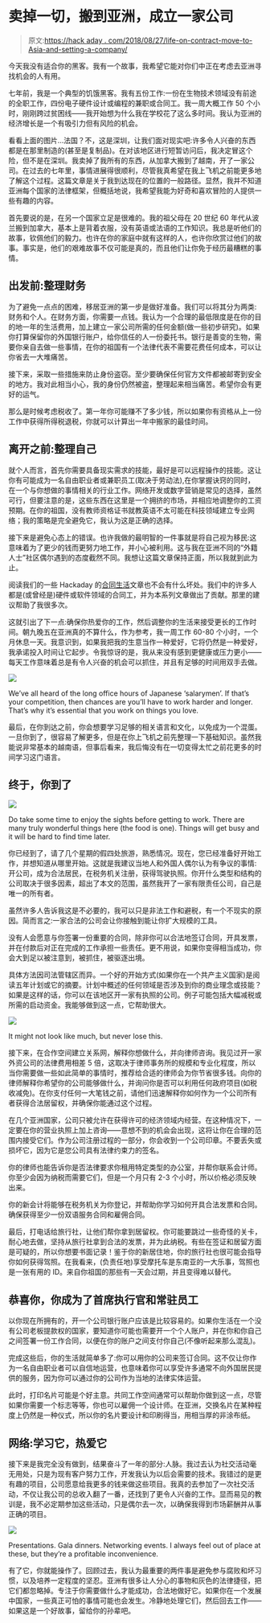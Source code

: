 # 卖掉一切，搬到亚洲，成立一家公司

> 原文:[https://hack aday . com/2018/08/27/life-on-contract-move-to-Asia-and-setting-a-company/](https://hackaday.com/2018/08/27/life-on-contract-moving-to-asia-and-setting-up-a-company/)

今天我没有适合你的黑客。我有一个故事，我希望它能对你们中正在考虑去亚洲寻找机会的人有用。

七年前，我是一个典型的饥饿黑客。我有五份工作:一份在生物技术领域没有前途的全职工作，四份电子硬件设计或编程的兼职或合同工。我一周大概工作 50 个小时，刚刚跨过贫困线——我开始想为什么我在学校花了这么多时间。我认为亚洲的经济增长是一个有吸引力但有风险的机会。

看看上面的图片…法国？不，这是深圳，让我们面对现实吧:许多令人兴奋的东西都是在那里制造的(甚至是复制品)。在对该地区进行短暂访问后，我决定冒这个险，但不是在深圳。我卖掉了我所有的东西，从加拿大搬到了越南，开了一家公司。在过去的七年里，事情进展得很顺利，尽管我真希望在我上飞机之前能更多地了解这个过程。这篇文章是关于我到达现在的位置的一般路径。显然，我并不知道亚洲每个国家的法律框架，但概括地说，我希望我能为好奇和喜欢冒险的人提供一些有趣的内容。

首先要说的是，在另一个国家立足是很难的。我的祖父母在 20 世纪 60 年代从波兰搬到加拿大，基本上是背着衣服，没有英语或法语的工作知识。我总是听他们的故事，钦佩他们的毅力。也许在你的家庭中就有这样的人，也许你欣赏过他们的故事。事实是，他们的艰难故事不仅可能是真的，而且他们让你免于经历最糟糕的事情。

## **出发前:整理财务**

为了避免一点点的困难，移居亚洲的第一步是做好准备。我们可以将其分为两类:财务和个人。在财务方面，你需要一点钱。我认为一个合理的最低限度是在你的目的地一年的生活费用，加上建立一家公司所需的任何金额(做一些初步研究)。如果你打算保留你的外国银行账户，给你信任的人一份委托书。银行是善变的生物，需要你亲自去做一些事情，在你的祖国有一个法律代表不需要花费任何成本，可以让你省去一大堆痛苦。

接下来，采取一些措施来防止身份盗窃。至少要确保任何官方文件都被邮寄到安全的地方。我对此相当小心，我的身份仍然被盗，整理起来相当痛苦。希望你会有更好的运气。

那么是时候考虑税收了。第一年你可能赚不了多少钱，所以如果你有资格从上一份工作中获得所得税退税，你就可以计算出一年中搬家的最佳时间。

## **离开之前:整理自己**

就个人而言，首先你需要具备现实需求的技能，最好是可以远程操作的技能。这让你有可能成为一名自由职业者或兼职员工(取决于劳动法),在你掌握诀窍的同时，在一个与你想做的事情相关的行业工作。网络开发或数字营销是常见的选择，虽然可行，但要注意的是，这些东西在这里是一个拥挤的市场，并相应地调整你的工资预期。在你的祖国，没有教师资格证书就教英语不太可能在科技领域建立专业网络；我的策略是完全避免它，我认为这是正确的选择。

接下来是避免心态上的错误。也许我做的最明智的一件事就是将自己视为移民:这意味着为了更少的钱而更努力地工作，并小心被利用。这与我在亚洲不同的“外籍人士”社区偶尔遇到的态度截然不同。我想让这篇文章保持正面，所以我就到此为止。

阅读我们的一些 Hackaday 的[合同生活](https://hackaday.com/tag/life-on-contract/)文章也不会有什么坏处。我们中的许多人都是(或曾经是)硬件或软件领域的合同工，并为本系列文章做出了贡献。那里的建议帮助了我很多次。

这就引出了下一点:确保你热爱你的工作，然后调整你的生活来接受更长的工作时间。朝九晚五在亚洲真的不算什么，作为参考，我一周工作 60-80 个小时，一个月休息一天。我意识到，如果我把我的生意当作一种爱好，它将仍然是一种爱好，我承诺投入时间让它起步。令我惊讶的是，我从来没有感到更健康或压力更小——每天工作意味着总是有令人兴奋的机会可以抓住，并且有足够的时间用双手去做。

![](../Images/871a487bd02a638e0cf338f95def55f7.png)

We’ve all heard of the long office hours of Japanese ‘salarymen’. If that’s your competition, then chances are you’ll have to work harder and longer. That’s why it’s essential that you work on things you love.

最后，在你到达之前，你会想要学习足够的相关语言和文化，以免成为一个混蛋。一旦你到了，很容易了解更多，但是在你上飞机之前先整理一下基础知识。虽然我能说非常基本的越南语，但事后看来，我后悔没有在一切变得太忙之前花更多的时间学习这门语言。

## **终于，你到了**

![](../Images/396025cd0506d19400fd0bd87a1d23a3.png)

Do take some time to enjoy the sights before getting to work. There are many truly wonderful things here (the food is one). Things will get busy and it will be hard to find time later.

你已经到了，请了几个星期的假四处旅游，熟悉情况。现在，您已经准备好开始工作，并想知道从哪里开始。这就是我建议当地人和外国人偶尔认为有争议的事情:开公司，成为合法居民，在税务机关注册，获得驾驶执照。你开什么类型和结构的公司取决于很多因素，超出了本文的范围，虽然我开了一家有限责任公司，自己是唯一的所有者。

虽然许多人告诉我这是不必要的，我可以只是非法工作和避税，有一个不现实的原因。简而言之:一家合法的公司会让你接触到能让你扩大规模的工具。

没有人会愿意与你签署一份重要的合同，除非你可以合法地签订合同，开具发票，并在付款后对正在完成的工作承担一些责任。更不用说，如果你变得相当成功，你会大到足以被注意到，被抓住，被驱逐出境。

具体方法因司法管辖区而异。一个好的开始方式(如果你在一个共产主义国家)是阅读五年计划或它的摘要。计划中概述的任何领域是否涉及到你的商业理念或技能？如果是这样的话，你可以在该地区开一家有执照的公司。例子可能包括大幅减税或所需的启动资金。我能够做到这一点，它帮助很大。

![](../Images/876604f81862083fa021083767c5bfd5.png)

It might not look like much, but never lose this.

接下来，在合作空间建立关系网，解释你想做什么，并向律师咨询。我见过开一家外资公司的法律费用相差 5 倍，这取决于律师事务所的规模和专业化程度，所以当你需要做一些如此简单的事情时，推荐给合适的律师会为你节省很多钱。向你的律师解释你希望你的公司能够做什么，并询问你是否可以利用任何政府项目(如税收减免)。在你支付任何一大笔钱之前，请他们迅速解释你如何作为一个公司所有者获得合法居留权，并确保你能通过这个过程。

在几个亚洲国家，公司只被允许在获得许可的经济领域内经营。在这种情况下，一定要在你的营业执照上加上咨询——意想不到的机会会出现，这将让你在合理的范围内接受它们。作为公司注册过程的一部分，你会收到一个公司印章。不要丢失或损坏它，因为它是您公司具有法律约束力的签名。

你的律师也能告诉你是否法律要求你租用特定类型的办公室，并帮你联系会计师。你至少会因为纳税而需要它们，但是一个月只有 2-3 个小时，所以价格必须反映出来。

你的新会计将能够在税务机关为你登记，并帮助你学习如何开具合法发票和合同。确保获得至少一份双语服务合同和雇佣合同。

最后，打电话给旅行社，让他们帮你拿到居留权。你可能要跳过一些奇怪的关卡，耐心地去做，坚持从旅行社拿到合法的发票，并为此纳税。有些在签证和居留方面是可疑的，所以你想要书面记录！鉴于你的新居住地，你的旅行社也很可能会指导你如何获得驾照。在我看来，(负责任地)享受摩托车是东南亚的一大乐事，驾照也是一张有用的 ID。来自你祖国的那些有一天会过期，并且变得难以替代。

## **恭喜你，你成为了首席执行官和常驻员工**

以你现在所拥有的，开一个公司银行账户应该是比较容易的。如果你生活在一个没有公司老板提款权的国家，要知道你可能也需要开一个个人账户，并在你和你自己之间签署一份工作合同，以便在你的账户之间支付你自己(不像听起来那么混乱)。

完成这些后，你的生活就简单多了:你可以用你的公司来签订合同。这不仅让你作为一名自由职业者可以自信地运营，也意味着你可以享受许多通常不向外国居民提供的服务，因为你可以通过你的公司作为当地的法律实体运营。

此时，打印名片可能是个好主意。共同工作空间通常可以帮助你做到这一点，尽管如果你需要一个标志等等，你也可以雇佣一个设计师。在亚洲，交换名片在某种程度上仍然是一种仪式，所以你的名片要设计和印刷得当，用相当厚的非涂布纸。

## 网络:学习它，热爱它

接下来是我完全没有做到，结果奋斗了一年的部分:人脉。我过去认为社交活动毫无用处，只是为现有客户努力工作，开发我认为以后会需要的技术。我错过的是更有趣的项目，公司愿意给我更多的钱来做这些项目。我真的去参加了一次社交活动，不仅让我公司的总收入翻了一番，还找到了更令人兴奋的工作。显而易见的教训是，我不必定期参加这些活动，只是偶尔去一次，以确保我得到市场薪酬并从事正确的项目。

![](../Images/f684daf8b1fc3e2cb26f6180151e566b.png)

Presentations. Gala dinners. Networking events. I always feel out of place at these, but they’re a profitable inconvenience.

有了它，你就能操作了。回顾过去，我认为最重要的两件事是避免参与腐败和坏习惯，以及培养一定程度的坚忍。亚洲有很多让人分心的事物和灰色的法律捷径，把它们都忽略掉。专注于你需要做什么才能成功，合法地做好它。如果你在一个发展中国家，一些真正可怕的事情可能也会发生。冷静地处理它们，然后回去工作——如果这是一个好故事，留给你的孙辈吧。